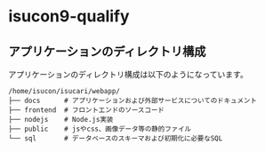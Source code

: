 # isucon9-qualify

## アプリケーションのディレクトリ構成

アプリケーションのディレクトリ構成は以下のようになっています。

```
/home/isucon/isucari/webapp/
├── docs      # アプリケーションおよび外部サービスについてのドキュメント
├── frontend  # フロントエンドのソースコード
├── nodejs    # Node.js実装
├── public    # jsやcss、画像データ等の静的ファイル
└── sql       # データベースのスキーマおよび初期化に必要なSQL
```
